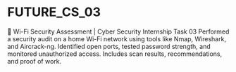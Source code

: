 # FUTURE_CS_03
🔐 Wi-Fi Security Assessment | Cyber Security Internship Task 03   Performed a security audit on a home Wi-Fi network using tools like Nmap, Wireshark, and Aircrack-ng. Identified open ports, tested password strength, and monitored unauthorized access. Includes scan results, recommendations, and proof of work.
